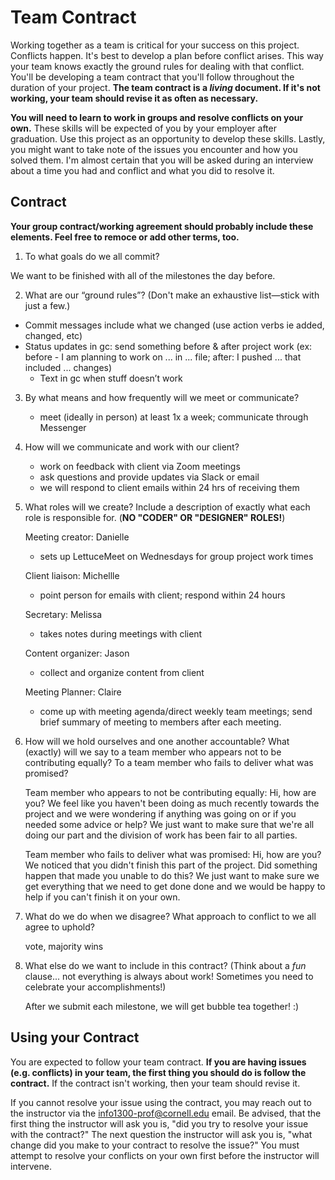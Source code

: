 # Team Contract

Working together as a team is critical for your success on this project. Conflicts happen. It's best to develop a plan before conflict arises. This way your team knows exactly the ground rules for dealing with that conflict. You'll be developing a team contract that you'll follow throughout the duration of your project. **The team contract is a *living* document. If it's not working, your team should revise it as often as necessary.**

**You will need to learn to work in groups and resolve conflicts on your own.** These skills will be expected of you by your employer after graduation. Use this project as an opportunity to develop these skills. Lastly, you might want to take note of the issues you encounter and how you solved them. I'm almost certain that you will be asked during an interview about a time you had and conflict and what you did to resolve it.

## Contract

**Your group contract/working agreement should probably include these elements. Feel free to remoce or add other terms, too.**

1. To what goals do we all commit?

We want to be finished with all of the milestones the day before.


2. What are our “ground rules”? (Don't make an exhaustive list—stick with just a few.)

  - Commit messages include what we changed (use action verbs ie added, changed, etc)
  - Status updates in gc: send something before & after project work (ex: before - I am planning to work on ... in ... file; after: I pushed ... that included ... changes)
    - Text in gc when stuff doesn’t work

3. By what means and how frequently will we meet or communicate?

    - meet (ideally in person) at least 1x a week; communicate through Messenger

4. How will we communicate and work with our client?

    - work on feedback with client via Zoom meetings
    - ask questions and provide updates via Slack or email
    - we will respond to client emails within 24 hrs of receiving them

5. What roles will we create? Include a description of exactly what each role is responsible for. (**NO "CODER" OR "DESIGNER" ROLES!**)

    Meeting creator: Danielle
    - sets up LettuceMeet on Wednesdays for group project work times

    Client liaison: Michellle
    - point person for emails with client; respond within 24 hours

    Secretary: Melissa
    - takes notes during meetings with client  

    Content organizer: Jason
    - collect and organize content from client

    Meeting Planner: Claire
    - come up with meeting agenda/direct weekly team meetings; send brief summary of meeting to members after each meeting.


6. How will we hold ourselves and one another accountable? What (exactly) will we say to a team member who appears not to be contributing equally? To a team member who fails to deliver what was promised?

    Team member who appears to not be contributing equally: Hi, how are you? We feel like you haven't been doing as much recently towards the project and we were wondering if anything was going on or if you needed some advice or help? We just want to make sure that we're all doing our part and the division of work has been fair to all parties.

    Team member who fails to deliver what was promised: Hi, how are you? We noticed that you didn't finish this part of the project. Did something happen that made you unable to do this? We just want to make sure we get everything that we need to get done done and we would be happy to help if you can't finish it on your own.

7. What do we do when we disagree? What approach to conflict to we all agree to uphold?

    vote, majority wins

8. What else do we want to include in this contract? (Think about a *fun* clause... not everything is always about work! Sometimes you need to celebrate your accomplishments!)

    After we submit each milestone, we will get bubble tea together! :)


## Using your Contract

You are expected to follow your team contract. **If you are having issues (e.g. conflicts) in your team, the first thing you should do is follow the contract.** If the contract isn't working, then your team should revise it.

If you cannot resolve your issue using the contract, you may reach out to the instructor via the <info1300-prof@cornell.edu> email. Be advised, that the first thing the instructor will ask you is, "did you try to resolve your issue with the contract?" The next question the instructor will ask you is, "what change did you make to your contract to resolve the issue?" You must attempt to resolve your conflicts on your own first before the instructor will intervene.

